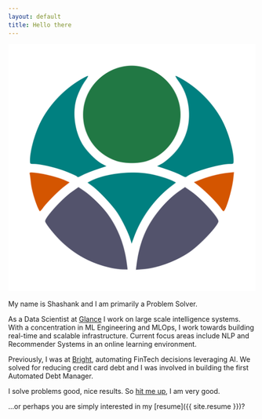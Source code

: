 ```yaml
---
layout: default
title: Hello there
---
```


<p>
    <span class="figure marginnote"><img src="images/circle-about-tr.png" alt="knhash" class="about-img"/></span>
</p>

My name is Shashank and I am primarily a Problem Solver. 

As a Data Scientist at [Glance](https://glance.com) I work on large scale intelligence systems. With a concentration in ML Engineering and MLOps, I work towards building real-time and scalable infrastructure. Current focus areas include NLP and Recommender Systems in an online learning environment.

Previously, I was at [Bright](https://www.brightmoney.co), automating FinTech decisions leveraging AI. We solved for reducing credit card debt and I was involved in building the first Automated Debt Manager.

I solve problems good, nice results. So [hit me up](mailto:mail@knhash.in), I am very good. 

...or perhaps you are simply interested in my [resume]({{ site.resume }})?

